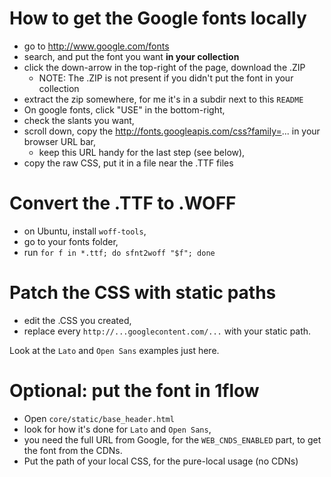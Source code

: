 
# How to get the Google fonts locally

- go to http://www.google.com/fonts
- search, and put the font you want **in your collection**
- click the down-arrow in the top-right of the page, download the .ZIP
    - NOTE: The .ZIP is not present if you didn't put the font in your collection
- extract the zip somewhere, for me it's in a subdir next to this `README`
- On google fonts, click "USE" in the bottom-right,
- check the slants you want,
- scroll down, copy the http://fonts.googleapis.com/css?family=... in your browser URL bar,
    - keep this URL handy for the last step (see below),
- copy the raw CSS, put it in a file near the .TTF files


# Convert the .TTF to .WOFF

- on Ubuntu, install `woff-tools`,
- go to your fonts folder,
- run `for f in *.ttf; do sfnt2woff "$f"; done`


# Patch the CSS with static paths

- edit the .CSS you created,
- replace every `http://...googlecontent.com/...` with your static path.

Look at the `Lato` and `Open Sans` examples just here.


# Optional: put the font in 1flow

- Open `core/static/base_header.html`
- look for how it's done for `Lato` and `Open Sans`,
- you need the full URL from Google, for the `WEB_CNDS_ENABLED` part, to get the font from the CDNs.
- Put the path of your local CSS, for the pure-local usage (no CDNs)
